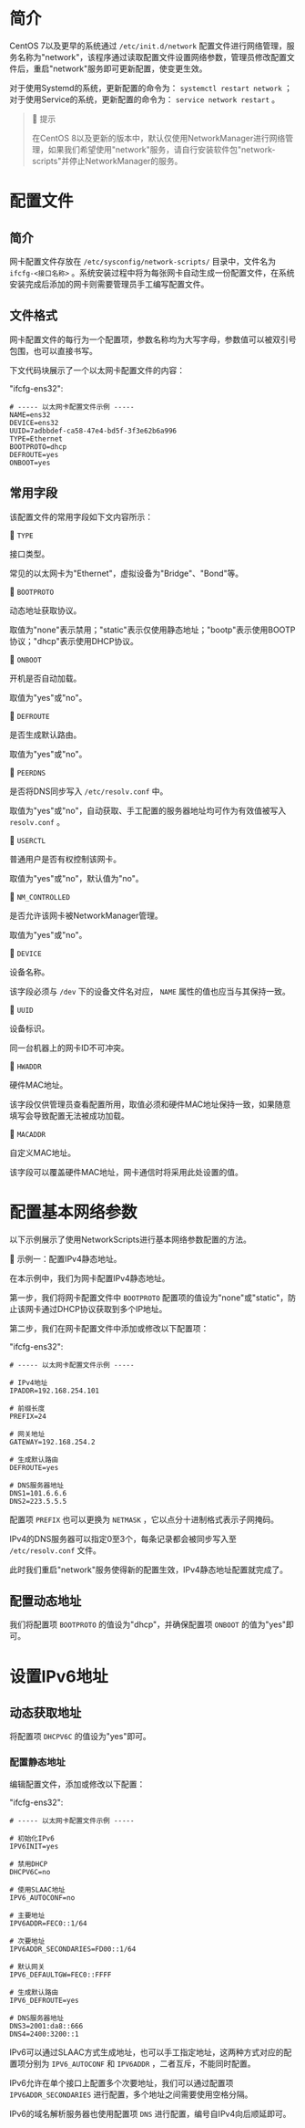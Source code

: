 # 简介
CentOS 7以及更早的系统通过 `/etc/init.d/network` 配置文件进行网络管理，服务名称为"network"，该程序通过读取配置文件设置网络参数，管理员修改配置文件后，重启"network"服务即可更新配置，使变更生效。

对于使用Systemd的系统，更新配置的命令为： `systemctl restart network` ；对于使用Service的系统，更新配置的命令为： `service network restart` 。

> 🚩 提示
>
> 在CentOS 8以及更新的版本中，默认仅使用NetworkManager进行网络管理，如果我们希望使用"network"服务，请自行安装软件包"network-scripts"并停止NetworkManager的服务。

# 配置文件
## 简介
网卡配置文件存放在 `/etc/sysconfig/network-scripts/` 目录中，文件名为 `ifcfg-<接口名称>` 。系统安装过程中将为每张网卡自动生成一份配置文件，在系统安装完成后添加的网卡则需要管理员手工编写配置文件。

## 文件格式
网卡配置文件的每行为一个配置项，参数名称均为大写字母，参数值可以被双引号包围，也可以直接书写。

下文代码块展示了一个以太网卡配置文件的内容：

"ifcfg-ens32":

```text
# ----- 以太网卡配置文件示例 -----
NAME=ens32
DEVICE=ens32
UUID=7adbbdef-ca58-47e4-bd5f-3f3e62b6a996
TYPE=Ethernet
BOOTPROTO=dhcp
DEFROUTE=yes
ONBOOT=yes
```

## 常用字段
该配置文件的常用字段如下文内容所示：

🔷 `TYPE`

接口类型。

常见的以太网卡为"Ethernet"，虚拟设备为"Bridge"、"Bond"等。

🔷 `BOOTPROTO`

动态地址获取协议。

取值为"none"表示禁用；"static"表示仅使用静态地址；"bootp"表示使用BOOTP协议；"dhcp"表示使用DHCP协议。

🔷 `ONBOOT`

开机是否自动加载。

取值为"yes"或"no"。

🔷 `DEFROUTE`

是否生成默认路由。

取值为"yes"或"no"。

🔷 `PEERDNS`

是否将DNS同步写入 `/etc/resolv.conf` 中。

取值为"yes"或"no"，自动获取、手工配置的服务器地址均可作为有效值被写入 `resolv.conf` 。

🔷 `USERCTL`

普通用户是否有权控制该网卡。

取值为"yes"或"no"，默认值为"no"。

🔷 `NM_CONTROLLED`

是否允许该网卡被NetworkManager管理。

取值为"yes"或"no"。

🔷 `DEVICE`

设备名称。

该字段必须与 `/dev` 下的设备文件名对应， `NAME` 属性的值也应当与其保持一致。

🔷 `UUID`

设备标识。

同一台机器上的网卡ID不可冲突。

🔷 `HWADDR`

硬件MAC地址。

该字段仅供管理员查看配置所用，取值必须和硬件MAC地址保持一致，如果随意填写会导致配置无法被成功加载。

🔷 `MACADDR`

自定义MAC地址。

该字段可以覆盖硬件MAC地址，网卡通信时将采用此处设置的值。

# 配置基本网络参数
以下示例展示了使用NetworkScripts进行基本网络参数配置的方法。

🔴 示例一：配置IPv4静态地址。

在本示例中，我们为网卡配置IPv4静态地址。

第一步，我们将网卡配置文件中 `BOOTPROTO` 配置项的值设为"none"或"static"，防止该网卡通过DHCP协议获取到多个IP地址。

第二步，我们在网卡配置文件中添加或修改以下配置项：

"ifcfg-ens32":

```text
# ----- 以太网卡配置文件示例 -----

# IPv4地址
IPADDR=192.168.254.101

# 前缀长度
PREFIX=24

# 网关地址
GATEWAY=192.168.254.2

# 生成默认路由
DEFROUTE=yes

# DNS服务器地址
DNS1=101.6.6.6
DNS2=223.5.5.5
```

配置项 `PREFIX` 也可以更换为 `NETMASK` ，它以点分十进制格式表示子网掩码。

IPv4的DNS服务器可以指定0至3个，每条记录都会被同步写入至 `/etc/resolv.conf` 文件。

此时我们重启"network"服务使得新的配置生效，IPv4静态地址配置就完成了。













## 配置动态地址
我们将配置项 `BOOTPROTO` 的值设为"dhcp"，并确保配置项 `ONBOOT` 的值为"yes"即可。





# 设置IPv6地址
## 动态获取地址
将配置项 `DHCPV6C` 的值设为"yes"即可。

### 配置静态地址
编辑配置文件，添加或修改以下配置：

"ifcfg-ens32":

```text
# ----- 以太网卡配置文件示例 -----

# 初始化IPv6
IPV6INIT=yes

# 禁用DHCP
DHCPV6C=no

# 使用SLAAC地址
IPV6_AUTOCONF=no

# 主要地址
IPV6ADDR=FEC0::1/64

# 次要地址
IPV6ADDR_SECONDARIES=FD00::1/64

# 默认网关
IPV6_DEFAULTGW=FEC0::FFFF

# 生成默认路由
IPV6_DEFROUTE=yes

# DNS服务器地址
DNS3=2001:da8::666
DNS4=2400:3200::1
```

IPv6可以通过SLAAC方式生成地址，也可以手工指定地址，这两种方式对应的配置项分别为 `IPV6_AUTOCONF` 和 `IPV6ADDR` ，二者互斥，不能同时配置。

IPv6允许在单个接口上配置多个次要地址，我们可以通过配置项 `IPV6ADDR_SECONDARIES` 进行配置，多个地址之间需要使用空格分隔。

IPv6的域名解析服务器也使用配置项 `DNS` 进行配置，编号自IPv4向后顺延即可。
